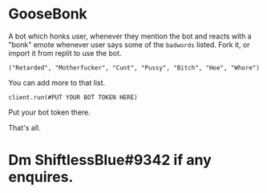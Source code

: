 # GooseBonk
A bot which honks user, whenever they mention the bot and reacts with a "bonk" emote whenever user says some of the `badwords` listed. 
Fork it, or import it from replit to use the bot.

```
("Retarded", "Motherfucker", "Cunt", "Pussy", "Bitch", "Hoe", "Whore")
```
You can add more to that list.

```
client.run(#PUT YOUR BOT TOKEN HERE)
```
Put your bot token there.


That's all.

# Dm ShiftlessBlue#9342 if any enquires.
